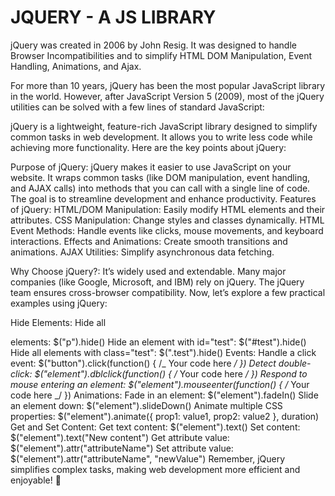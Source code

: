 # JQUERY - A JS LIBRARY

jQuery was created in 2006 by John Resig. It was designed to handle Browser Incompatibilities and to simplify HTML DOM Manipulation, Event Handling, Animations, and Ajax.

For more than 10 years, jQuery has been the most popular JavaScript library in the world.
However, after JavaScript Version 5 (2009), most of the jQuery utilities can be solved with a few lines of standard JavaScript:

jQuery is a lightweight, feature-rich JavaScript library designed to simplify common tasks in web development. It allows you to write less code while achieving more functionality. Here are the key points about jQuery:

Purpose of jQuery:
jQuery makes it easier to use JavaScript on your website.
It wraps common tasks (like DOM manipulation, event handling, and AJAX calls) into methods that you can call with a single line of code.
The goal is to streamline development and enhance productivity.
Features of jQuery:
HTML/DOM Manipulation: Easily modify HTML elements and their attributes.
CSS Manipulation: Change styles and classes dynamically.
HTML Event Methods: Handle events like clicks, mouse movements, and keyboard interactions.
Effects and Animations: Create smooth transitions and animations.
AJAX Utilities: Simplify asynchronous data fetching.

Why Choose jQuery?:
It’s widely used and extendable.
Many major companies (like Google, Microsoft, and IBM) rely on jQuery.
The jQuery team ensures cross-browser compatibility.
Now, let’s explore a few practical examples using jQuery:

Hide Elements:
Hide all <p> elements: $("p").hide()
Hide an element with id="test": $("#test").hide()
Hide all elements with class="test": $(".test").hide()
Events:
Handle a click event: $("button").click(function() { /_ Your code here _/ })
Detect double-click: $("element").dblclick(function() { /_ Your code here _/ })
Respond to mouse entering an element: $("element").mouseenter(function() { /_ Your code here _/ })
Animations:
Fade in an element: $("element").fadeIn()
Slide an element down: $("element").slideDown()
Animate multiple CSS properties: $("element").animate({ prop1: value1, prop2: value2 }, duration)
Get and Set Content:
Get text content: $("element").text()
Set content: $("element").text("New content")
Get attribute value: $("element").attr("attributeName")
Set attribute value: $("element").attr("attributeName", "newValue")
Remember, jQuery simplifies complex tasks, making web development more efficient and enjoyable! 🌟

